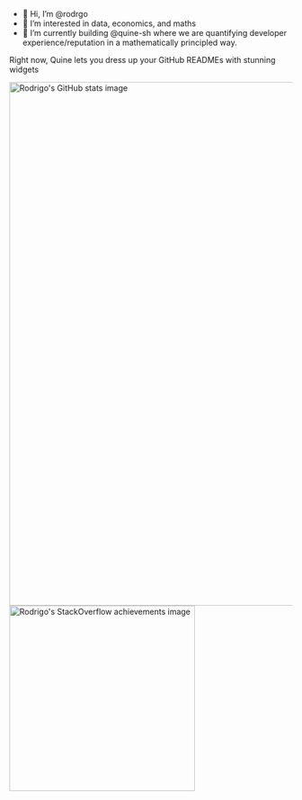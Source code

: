 - 👋 Hi, I’m @rodrgo
- 👀 I’m interested in data, economics, and maths
- 🌱 I’m currently building @quine-sh where we are quantifying developer experience/reputation in a mathematically principled way.

Right now, Quine lets you dress up your GitHub READMEs with stunning widgets

<img src="https://quine.sh/gh-stats/rms" alt="Rodrigo's GitHub stats image" width="932px">

<img src="https://quine.sh/stack-overflow-stats/rms" alt="Rodrigo's StackOverflow achievements image" width="330px">
